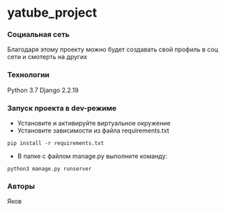 # yatube_project
### Социальная сеть
Благодаря этому проекту можно будет создавать свой профиль в соц сети и смотерть на других 
### Технологии
Python 3.7
Django 2.2.19
### Запуск проекта в dev-режиме
- Установите и активируйте виртуальное окружение
- Установите зависимости из файла requirements.txt
```
pip install -r requirements.txt
``` 
- В папке с файлом manage.py выполните команду:
```
python3 manage.py runserver
```
### Авторы
Яков